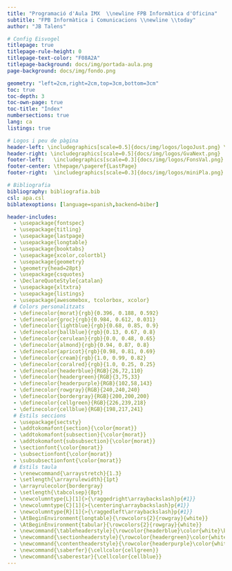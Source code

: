 ```yaml
---
title: "Programació d'Aula IMX  \\newline FPB Informàtica d'Oficina"
subtitle: "FPB Informàtica i Comunicacions \\newline \\today"
author: "JB Talens"

# Config Eisvogel
titlepage: true
titlepage-rule-height: 0
titlepage-text-color: "F08A2A"
titlepage-background: docs/img/portada-aula.png
page-background: docs/img/fondo.png

geometry: "left=2cm,right=2cm,top=3cm,bottom=3cm"
toc: true
toc-depth: 3
toc-own-page: true
toc-title: "Índex"
numbersections: true
lang: ca
listings: true

# Logos i peu de pàgina
header-left: \includegraphics[scale=0.5]{docs/img/logos/logoJust.png} \textcolor{morat}{| Programació d'Aula IMX}
header-right: \includegraphics[scale=0.5]{docs/img/logos/GvaNext.png}
footer-left:   \includegraphics[scale=0.3]{docs/img/logos/FonsVal.png}
footer-center: \thepage/\pageref{LastPage}
footer-right:  \includegraphics[scale=0.3]{docs/img/logos/miniPla.png}

# Bibliografia
bibliography: bibliografia.bib
csl: apa.csl
biblatexoptions: [language=spanish,backend=biber]

header-includes:
  - \usepackage{fontspec}
  - \usepackage{titling}
  - \usepackage{lastpage}
  - \usepackage{longtable}
  - \usepackage{booktabs}
  - \usepackage{xcolor,colortbl}
  - \usepackage{geometry}
  - \geometry{head=28pt}
  - \usepackage{csquotes}
  - \DeclareQuoteStyle{catalan}
  - \usepackage{xltxtra}
  - \usepackage{listings}
  - \usepackage{awesomebox, tcolorbox, xcolor}
  # Colors personalitzats
  - \definecolor{morat}{rgb}{0.396, 0.188, 0.592}
  - \definecolor{groc}{rgb}{0.984, 0.612, 0.031}
  - \definecolor{lightblue}{rgb}{0.68, 0.85, 0.9}
  - \definecolor{ballblue}{rgb}{0.13, 0.67, 0.8}
  - \definecolor{cerulean}{rgb}{0.0, 0.48, 0.65}
  - \definecolor{almond}{rgb}{0.94, 0.87, 0.8}
  - \definecolor{apricot}{rgb}{0.98, 0.81, 0.69}
  - \definecolor{cream}{rgb}{1.0, 0.99, 0.82}
  - \definecolor{coralred}{rgb}{1.0, 0.25, 0.25}
  - \definecolor{headerblue}{RGB}{26,72,110}
  - \definecolor{headergreen}{RGB}{3,75,33}
  - \definecolor{headerpurple}{RGB}{102,58,143}
  - \definecolor{rowgray}{RGB}{240,240,240}
  - \definecolor{bordergray}{RGB}{200,200,200}
  - \definecolor{cellgreen}{RGB}{226,239,218}
  - \definecolor{cellblue}{RGB}{198,217,241}
  # Estils seccions
  - \usepackage{sectsty}
  - \addtokomafont{section}{\color{morat}}
  - \addtokomafont{subsection}{\color{morat}}
  - \addtokomafont{subsubsection}{\color{morat}}
  - \sectionfont{\color{morat}}
  - \subsectionfont{\color{morat}}
  - \subsubsectionfont{\color{morat}}
  # Estils taula
  - \renewcommand{\arraystretch}{1.3}
  - \setlength{\arrayrulewidth}{1pt}
  - \arrayrulecolor{bordergray}
  - \setlength{\tabcolsep}{8pt}
  - \newcolumntype{L}[1]{>{\raggedright\arraybackslash}p{#1}}
  - \newcolumntype{C}[1]{>{\centering\arraybackslash}p{#1}}
  - \newcolumntype{R}[1]{>{\raggedleft\arraybackslash}p{#1}}
  - \AtBeginEnvironment{longtable}{\rowcolors{2}{rowgray}{white}}
  - \AtBeginEnvironment{tabular}{\rowcolors{2}{rowgray}{white}}
  - \newcommand{\tableheaderstyle}{\rowcolor{headerblue}\color{white}\bfseries}
  - \newcommand{\sectionheaderstyle}{\rowcolor{headergreen}\color{white}\bfseries}
  - \newcommand{\contentheaderstyle}{\rowcolor{headerpurple}\color{white}\bfseries}
  - \newcommand{\saberfer}{\cellcolor{cellgreen}}
  - \newcommand{\saberestar}{\cellcolor{cellblue}}
---
```

